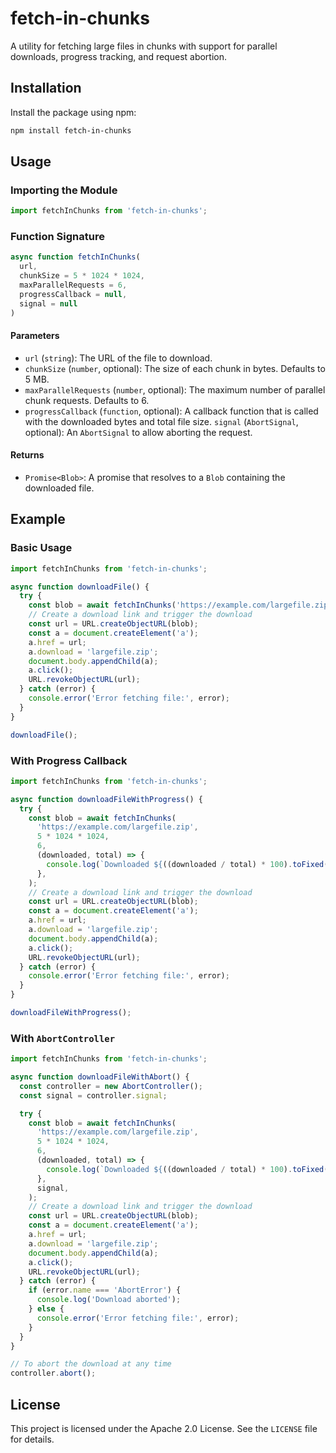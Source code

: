 # fetch-in-chunks

A utility for fetching large files in chunks with support for parallel
downloads, progress tracking, and request abortion.

## Installation

Install the package using npm:

```sh
npm install fetch-in-chunks
```

## Usage

### Importing the Module

```js
import fetchInChunks from 'fetch-in-chunks';
```

### Function Signature

```js
async function fetchInChunks(
  url,
  chunkSize = 5 * 1024 * 1024,
  maxParallelRequests = 6,
  progressCallback = null,
  signal = null
)
```

#### Parameters

- `url` (`string`): The URL of the file to download.
- `chunkSize` (`number`, optional): The size of each chunk in bytes. Defaults to
  5 MB.
- `maxParallelRequests` (`number`, optional): The maximum number of parallel
  chunk requests. Defaults to 6.
- `progressCallback` (`function`, optional): A callback function that is called
  with the downloaded bytes and total file size. `signal` (`AbortSignal`,
  optional): An `AbortSignal` to allow aborting the request.

#### Returns

- `Promise<Blob>`: A promise that resolves to a `Blob` containing the downloaded
  file.

## Example

### Basic Usage

```js
import fetchInChunks from 'fetch-in-chunks';

async function downloadFile() {
  try {
    const blob = await fetchInChunks('https://example.com/largefile.zip');
    // Create a download link and trigger the download
    const url = URL.createObjectURL(blob);
    const a = document.createElement('a');
    a.href = url;
    a.download = 'largefile.zip';
    document.body.appendChild(a);
    a.click();
    URL.revokeObjectURL(url);
  } catch (error) {
    console.error('Error fetching file:', error);
  }
}

downloadFile();
```

### With Progress Callback

```js
import fetchInChunks from 'fetch-in-chunks';

async function downloadFileWithProgress() {
  try {
    const blob = await fetchInChunks(
      'https://example.com/largefile.zip',
      5 * 1024 * 1024,
      6,
      (downloaded, total) => {
        console.log(`Downloaded ${((downloaded / total) * 100).toFixed(2)}%`);
      },
    );
    // Create a download link and trigger the download
    const url = URL.createObjectURL(blob);
    const a = document.createElement('a');
    a.href = url;
    a.download = 'largefile.zip';
    document.body.appendChild(a);
    a.click();
    URL.revokeObjectURL(url);
  } catch (error) {
    console.error('Error fetching file:', error);
  }
}

downloadFileWithProgress();
```

### With `AbortController`

```js
import fetchInChunks from 'fetch-in-chunks';

async function downloadFileWithAbort() {
  const controller = new AbortController();
  const signal = controller.signal;

  try {
    const blob = await fetchInChunks(
      'https://example.com/largefile.zip',
      5 * 1024 * 1024,
      6,
      (downloaded, total) => {
        console.log(`Downloaded ${((downloaded / total) * 100).toFixed(2)}%`);
      },
      signal,
    );
    // Create a download link and trigger the download
    const url = URL.createObjectURL(blob);
    const a = document.createElement('a');
    a.href = url;
    a.download = 'largefile.zip';
    document.body.appendChild(a);
    a.click();
    URL.revokeObjectURL(url);
  } catch (error) {
    if (error.name === 'AbortError') {
      console.log('Download aborted');
    } else {
      console.error('Error fetching file:', error);
    }
  }
}

// To abort the download at any time
controller.abort();
```

## License

This project is licensed under the Apache 2.0 License. See the `LICENSE` file
for details.
